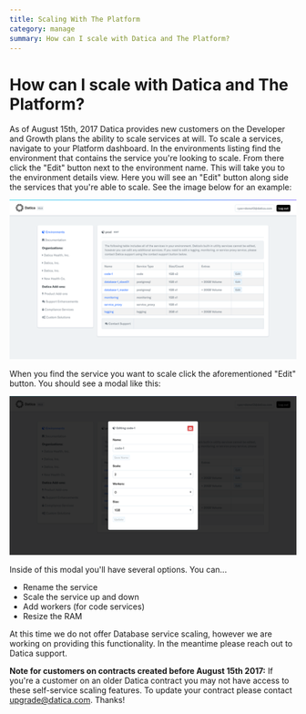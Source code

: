 ```yaml
---
title: Scaling With The Platform
category: manage
summary: How can I scale with Datica and The Platform?
---
```


# How can I scale with Datica and The Platform?
As of August 15th, 2017 Datica provides new customers on the Developer and Growth plans the ability to scale services at will. To scale a services, navigate to your Platform dashboard. In the environments listing find the environment that contains the service you're looking to scale. From there click the "Edit" button next to the environment name. This will take you to the environment details view. Here you will see an "Edit" button along side the services that you're able to scale. See the image below for an example:

![Scale Services](images/scale_services.png)

When you find the service you want to scale click the aforementioned "Edit" button. You should see a modal like this:

![Scale Services Modal](images/scale_services_modal.png)

Inside of this modal you'll have several options. You can...

- Rename the service
- Scale the service up and down
- Add workers (for code services)
- Resize the RAM

At this time we do not offer Database service scaling, however we are working on providing this functionality. In the meantime please reach out to Datica support.

**Note for customers on contracts created before August 15th 2017:** If you're a customer on an older Datica contract you may not have access to these self-service scaling features. To update your contract please contact [upgrade@datica.com](mailto:upgrade@datica.com). Thanks!

